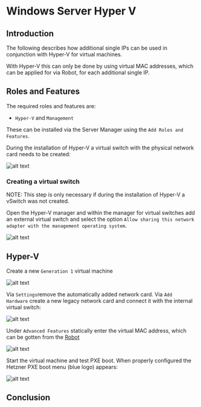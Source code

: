 # Windows Server Hyper V
## Introduction
The following describes how additional single IPs can be used in conjunction with Hyper-V for virtual machines.

With Hyper-V this can only be done by using virtual MAC addresses, which can be applied for via Robot, for each additional single IP. 

## Roles and Features

The required roles and features are: 

* `Hyper-V` and `Management` 

These can be installed via the Server Manager using the `Add Roles and Features`.

During the installation of Hyper-V a virtual switch with the physical network card needs to be created: 

![alt text](https://wiki.hetzner.de/images/thumb/0/05/W2012r2_hyper-v.png/800px-W2012r2_hyper-v.png "Logo Title Text 1")

### Creating a virtual switch

NOTE: This step is only necessary if during the installation of Hyper-V a vSwitch was not created.

Open the Hyper-V manager and within the manager for virtual switches add an external virtual switch and select the option `Allow sharing this network adapter with the management operating system`. 

![alt text](https://wiki.hetzner.de/images/thumb/2/25/W2012r3_single-vswitch.png/800px-W2012r3_single-vswitch.png "Logo Title Text 1")

## Hyper-V

Create a new `Generation 1` virtual machine

![alt text](https://wiki.hetzner.de/images/thumb/f/f0/W2012r2_hyperv-gen1.png/800px-W2012r2_hyperv-gen1.png "Logo Title Text 1")

Via `Settings`remove the automatically added network card.
Via `Add Hardware` create a new legacy network card and connect it with the internal virtual switch: 

![alt text](https://wiki.hetzner.de/images/thumb/e/e4/W2012r2_hyperv-addnic.png/800px-W2012r2_hyperv-addnic.png "Logo Title Text 1")


Under `Advanced Features` statically enter the virtual MAC address, which can be gotten from the [Robot](https://wiki.hetzner.de/index.php/Robot)

![alt text](https://wiki.hetzner.de/images/thumb/5/53/W2012r2_hyperv-mac.png/800px-W2012r2_hyperv-mac.png "Logo Title Text 1")


Start the virtual machine and test PXE boot.
When properly configured the Hetzner PXE boot menu (blue logo) appears:

![alt text](https://wiki.hetzner.de/images/thumb/8/8b/Pxe_boot.jpg/789px-Pxe_boot.jpg "Logo Title Text 1")

## Conclusion

